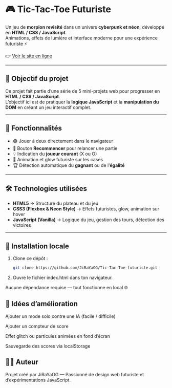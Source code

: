 # 🎮 Tic-Tac-Toe Futuriste

Un jeu de **morpion revisité** dans un univers **cyberpunk et néon**, développé en **HTML / CSS / JavaScript**.  
Animations, effets de lumière et interface moderne pour une expérience futuriste ⚡

👉 [Voir le site en ligne](https://jirayaog.github.io/Tic-Tac-Toe-futuriste/)

---

## 🧠 Objectif du projet

Ce projet fait partie d’une série de 5 mini-projets web pour progresser en **HTML / CSS / JavaScript**.  
L’objectif ici est de pratiquer la **logique JavaScript** et la **manipulation du DOM** en créant un jeu interactif complet.

---

## 🚀 Fonctionnalités

- 🟣 Jouer à deux directement dans le navigateur  
- 🔄 Bouton **Recommencer** pour relancer une partie  
- 💡 Indication du **joueur courant** (X ou O)  
- 🌈 Animation et glow futuriste sur les cases  
- 🏆 Détection automatique du **gagnant** ou de l’**égalité**

---

## 🛠️ Technologies utilisées

- **HTML5** → Structure du plateau et du jeu  
- **CSS3 (Flexbox & Neon Style)** → Effets futuristes, glow, animation sur hover  
- **JavaScript (Vanilla)** → Logique du jeu, gestion des tours, détection des victoires

---

## 💾 Installation locale

1. Clone ce dépôt :
   ```bash
   git clone https://github.com/JiRaYaOG/Tic-Tac-Toe-futuriste.git

2. Ouvre le fichier index.html dans ton navigateur.

Aucune dépendance requise — tout fonctionne en local 🌐

## 🧩 Idées d’amélioration

Ajouter un mode solo contre une IA (facile / difficile)

Ajouter un compteur de score

Effet glitch ou particules animées en fond d’écran

Sauvegarde des scores via localStorage

## 👨‍💻 Auteur

Projet créé par JiRaYaOG
 — Passionné de design web futuriste et d’expérimentations JavaScript.

